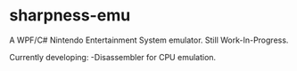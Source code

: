 sharpness-emu
=============

A WPF/C# Nintendo Entertainment System emulator. Still Work-In-Progress.

Currently developing:
-Disassembler for CPU emulation.
